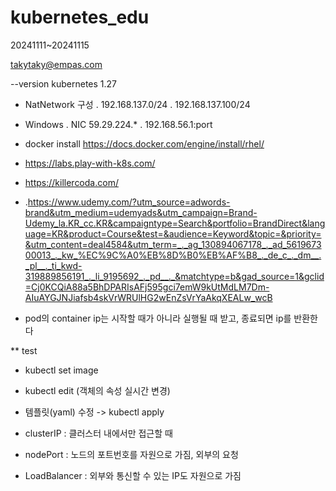 # kubernetes_edu
20241111~20241115

takytaky@empas.com

--version kubernetes 1.27 

- NatNetwork 구성
  . 192.168.137.0/24
  . 192.168.137.100/24
- Windows
  . NIC 59.29.224.*
  . 192.168.56.1:port

- docker install
    https://docs.docker.com/engine/install/rhel/

- https://labs.play-with-k8s.com/

- https://killercoda.com/
- .https://www.udemy.com/?utm_source=adwords-brand&utm_medium=udemyads&utm_campaign=Brand-Udemy_la.KR_cc.KR&campaigntype=Search&portfolio=BrandDirect&language=KR&product=Course&test=&audience=Keyword&topic=&priority=&utm_content=deal4584&utm_term=_._ag_130894067178_._ad_561967300013_._kw_%EC%9C%A0%EB%8D%B0%EB%AF%B8_._de_c_._dm__._pl__._ti_kwd-319889856191_._li_9195692_._pd__._&matchtype=b&gad_source=1&gclid=Cj0KCQiA88a5BhDPARIsAFj595gci7emW9kUtMdLM7Dm-AIuAYGJNJiafsb4skVrWRUlHG2wEnZsVrYaAkqXEALw_wcB

- pod의 container ip는 시작할 때가 아니라 실행될 때 받고, 종료되면 ip를 반환한다

** test

- kubectl set image
- kubectl edit (객체의 속성 실시간 변경)
- 템플릿(yaml) 수정 -> kubectl apply


- clusterIP : 클러스터 내에서만 접근할 때
- nodePort : 노드의 포트번호를 자원으로 가짐, 외부의 요청
- LoadBalancer : 외부와 통신할 수 있는 IP도 자원으로 가짐
